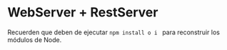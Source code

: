 # WebServer + RestServer

Recuerden que deben de ejecutar ```npm install o i ``` para reconstruir los módulos de Node.
